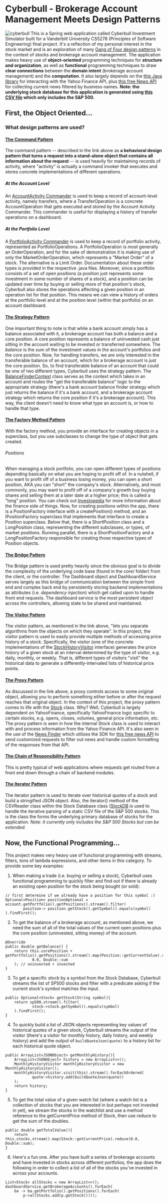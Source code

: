 # Cyberbull - Brokerage Account Management Meets Design Patterns

![cyberbull](cyberbull.png)
This is a Spring web application called Cyberbull Investment Simulator built for a Vanderbilt University CS5278
(Principles of Software Engineering) final project. It's a reflection of my personal interest in the stock market and is
an exploration of many [Gang of Four design patterns](https://en.wikipedia.org/wiki/Design_Patterns) in the context of
stocks and brokerage account management. The application makes heavy use of **object-oriented** programming techniques
for **structure and organization**, as well as **functional** programming techniques to draw **clear connections**
between the **domain intent** (brokerage account management) and the **computation**. It also largely depends on
the [this Java library](https://github.com/sstrickx/yahoofinance-api) for interacting with the Yahoo Finance API,
plus [this free News API](https://newsapi.org/) for collecting current news filtered by business names.
**Note: the underlying stock database for this application is generated
using [this CSV file](src/main/resources/static/csv/sp500.csv) which only includes the S&P 500.**

## First, the Object Oriented...

### What design patterns are used?

#### [The Command Pattern](https://refactoring.guru/design-patterns/command)

The command pattern -- described in the link above as **a behavioral design pattern that turns a request into a
stand-alone object that contains all information about the request** -- is used heavily for maintaining records of
activity, where "activity" is actually a command invoker that executes and stores concrete implementations of different
operations.

##### At the Account Level

An [AccountActivity Commander](src/main/java/edu/vanderbilt/cs/cyberbull/core/account/commander/AccountActivity.java)
is used to keep a record of account-level activity, namely transfers, where a TransferOperation is a concrete
AccountOperation that gets executed and stored by the Account Activity Commander. This commander is useful for
displaying a history of transfer operations on a dashboard.

##### At the Portfolio Level

A [PortfolioActivity Commander](src/main/java/edu/vanderbilt/cs/cyberbull/core/portfolio/PortfolioActivity.java) is used
to keep a record of portfolio activity, represented as PortfolioOperations. A PortfolioOperation is most generally an
OrderOperation, and for the sake of demonstration it is making use of only the MarketOrderOperation, which represents
a "Market Order" of a stock. The alternative is a Limit Order. Documentation about these order types is provided in the
respective .java files. Moreover, since a portfolio consists of a set of open positions (a position just represents some
investment in some number of shares of a stock), and a position can be updated over time by buying or selling more of
that position's stock, Cyberbull also stores the operations affecting a given position in an operation list for that
position. This means we can view a history of orders at the portfolio level and at the position level (within that
portfolio) on an account dashboard.

#### [The Strategy Pattern](https://refactoring.guru/design-patterns/strategy)

One important thing to note is that while a bank account simply has a balance associated with it, a brokerage account
has both a balance and a core position. A core position represents a balance of uninvested cash just sitting in the
account waiting to be invested or transferred somewhere. The *balance* is the sum of the investment values in the
account's portfolios and the core position. Now, for handling transfers, we are only interested in the transferable
balance of an account, which for a brokerage account is just the core position. So, to find transferable balance of an
account that could be one of two different types, Cyberbull uses the strategy pattern.
The [BalanceFinderContext](src/main/java/edu/vanderbilt/cs/cyberbull/core/account/balancefinder/BalanceFinderContext.java)
class serves as the context which takes in an account and routes the "get the transferable balance" logic to the
appropriate strategy (there's a bank account balance finder strategy which just returns the balance if it's a bank
account, and a brokerage account strategy which returns the core position if it's a brokerage account). This way, the
client doesn't need to know what type an account is, or how to handle that type.

#### [The Factory Method Pattern](https://refactoring.guru/design-patterns/creational-patterns)

With the factory method, you provide an interface for creating objects in a superclass, but you use subclasses to change
the type of object that gets created.

###### Positions

When managing a stock portfolio, you can open different types of positions depending basically on what you are hoping to
profit off of. In a nutshell, if you want to profit off of a business losing money, you can open a short position, AKA
you can "short" the company's stock. Alternatively, and most commonly, you may want to profit off of a company's growth
buy buying shares and selling them at a later date at a higher price; this is called a "long"
position. You can check
out [Investopedia](https://www.investopedia.com/ask/answers/100314/whats-difference-between-long-and-short-position-market.asp)
for more information about the finance side of things. Now, for creating positions within the app, there is a
PositionFactory interface with a createPosition() method, and an IPositionFactory superclass that implements that
interface to create a Position superclass. Below that, there is a ShortPosition class and a LongPosition class,
representing the different subclasses, or types, of market positions. Running parallel, there is a ShortPositionFactory
and a LongPositionFactory responsible for creating those respective types of Position objects.

#### [The Bridge Pattern](https://refactoring.guru/design-patterns/bridge)

The Bridge pattern is used pretty heavily since the obvious goal is to divide the complexity of the underlying code
base (found in the core/ folder) from the client, or the controller. The Dashboard object and DashboardService serves
largely as this bridge of communication between the simple front end and complex back end by persistently storing
backend implementations as attributes (i.e. *dependency injection*) which get called upon to handle front end requests.
The dashboard service is the most persistent object across the controllers, allowing state to be shared and maintained.

#### [The Visitor Pattern](https://refactoring.guru/design-patterns/visitor)

The visitor pattern, as mentioned in the link above, "lets you separate algorithms from the objects on which they
operate". In this project, the visitor pattern is used to easily provide multiple methods of accessing price history of
a stock. Specifically, the visitor (one of the concrete implementations of
the [StockHistoryVisitor](src/main/java/edu/vanderbilt/cs/cyberbull/core/stock_history/StockHistoryVisitor.java)
interface) generates the price history of a given stock at an interval determined by the type of visitor, e.g. daily,
monthly, or weekly. That is, different types of visitors "visit" the historical data to generate a
differently-intervaled lists of historical price points.

#### [The Proxy Pattern](https://refactoring.guru/design-patterns/proxy)

As discussed in the link above, a proxy controls access to some original object, allowing you to perform something
either before or after the request reaches that original object. In the context of this project, the proxy pattern comes
to life with the [Stock](src/main/java/edu/vanderbilt/cs/cyberbull/core/Stock.java) class. Why? Well, Cyberbull is
largely dependent on YahooFinance, specifically YahooFinance logic specific to certain stocks, e.g. opens, closes,
volumes, general price information, etc. The proxy pattern is seen in how the internal Stock class is used to interact
with and process information from the Yahoo Finance API. It's also seen in the use of
the [News Finder](src/main/java/edu/vanderbilt/cs/cyberbull/core/news/NewsFinder.java) which utilizes the SDK
for [this free news API]((https://newsapi.org/)) to send customized requests to filter out news and handle custom
formatting of the responses from that API.

#### [The Chain of Responsibility Pattern](https://refactoring.guru/design-patterns/chain-of-responsibility)

This is pretty typical of web applications where requests get routed from a front end down through a chain of backend
modules.

#### [The Iterator Pattern](https://refactoring.guru/design-patterns/iterator)

The iterator pattern is used to iterate over historical quotes of a stock and build a stringified JSON object. Also, the
iterator() method of the CSVReader class within the Stock Database
class ([StockDB]((src/main/java/edu/vanderbilt/cs/cyberbull/core/stockdb/StockDB.java)) is used to handle the iterative
parsing of a static CSV file of the S&P 500 stocks. This is the class the forms the underlying primary database of
stocks for the application. *Note: it currently only includes the S&P 500 Stocks but can be extended.*

## Now, the Functional Programming...

This project makes very heavy use of functional programming with streams, filters, tons of lambda expressions, and other
items in this category. To provide some key examples:

1. When making a trade (i.e. buying or selling a stock), Cyberbull uses functional programming to quickly filter and
   find out if there is already an existing open position for the stock being bought (or sold):

``` 
// first determine if we already have a position for this symbol :)
Optional<Position> positionOptional = account.getPortfolio().getPositions().stream().filter(
        position-> position.getStock().getSymbol().equals(symbol)
).findFirst();
```

2. To get the balance of a brokerage account, as mentioned above, we need the sum of all of the total values of the
   current open positions plus the core position (uninvested, sitting money) of the account.

```
@Override
public double getBalance() {
    return this.corePosition + getPortfolio().getPositions().stream().map(Position::getCurrentValue).reduce(
            0.0, Double::sum
    ); // uninvested + invested
}
```

3. To get a specific stock by a symbol from the Stock Database, Cyberbull streams the list of SP500 stocks and filter
   with a predicate asking if the current stock's symbol matches the input.

```
public Optional<Stock> getStock(String symbol){
    return sp500.stream().filter(
            stock->stock.getSymbol().equals(symbol)
    ).findFirst();
}
```

4. To quickly build a list of JSON objects representing key values of historical quotes of a given stock, Cyberbull
   streams the output of the visitor (there's a visitor for monthly history, daily history, and weekly history) and add
   the output of `buildQuoteJson(quote)` to a history list for each historical quote object.

``` 
public ArrayList<JSONObject> getMonthlyHistory(){
    ArrayList<JSONObject> history = new ArrayList<>();
    MonthlyHistoryVisitor monthlyHistoryVisitor = new MonthlyHistoryVisitor();
    monthlyHistoryVisitor.visit(this).stream().forEachOrdered(
            quote->history.add(buildQuoteJson(quote))
    );
    return history;
}
```

5. To get the total value of a given watch list (where a watch list is a collection of stocks that you are interested in
   but perhaps not invested in yet), we stream the stocks in the watchlist and use a method reference to the
   getCurrentPrice method of Stock, then use reduce to get the sum of the doubles.

``` 
public double getTotalValue(){
    return this.stocks.stream().map(Stock::getCurrentPrice).reduce(0.0, Double::sum);
}
```

6. Here's a fun one. After you have built a series of brokerage accounts and have invested in stocks across different
   portfolios, the app does the following in order to collect a list of all of the stocks you've invested in across your
   accounts.

``` 
List<Stock> allStocks = new ArrayList<>();
dashboardService.getBrokerageAccounts().forEach(
    ba -> ba.getPortfolio().getPositions().forEach(
        p->allStocks.add(p.getStock())));
```
   